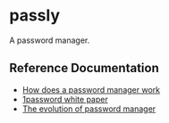 # passly
A password manager.

## Reference Documentation
* [How does a password manager work](https://blog.bytebytego.com/p/ep75-how-does-a-password-manager)
* [1password white paper](https://1passwordstatic.com/files/security/1password-white-paper.pdf)
* [The evolution of password manager](https://www.bluespace.tech/blog/evolution-of-password-manager/index.html)
